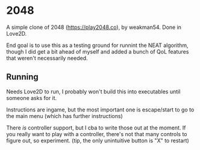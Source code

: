 
# 2048
A simple clone of 2048 (https://play2048.co), by weakman54. Done in Love2D.

End goal is to use this as a testing ground for runnint the NEAT algorithm, though I did get a bit ahead of myself and added a bunch of QoL features that weren't necessarily needed.

## Running
Needs Love2D to run, I probably won't build this into executables until someone asks for it.

Instructions are ingame, but the most important one is escape/start to go to the main menu (which has further instructions)

There _is_ controller support, but I cba to write those out at the moment. If you really want to play with a controller, there's not that many controls to figure out, so experiment. (tip, the only unintuitive button is "X" to restart)
